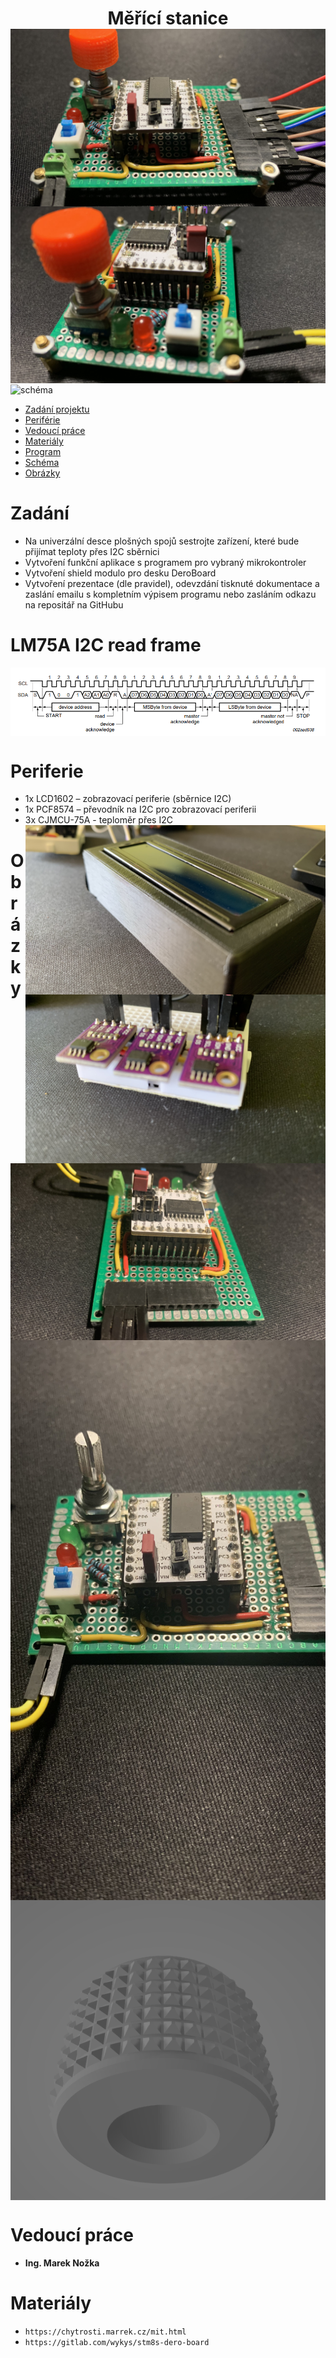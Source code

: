 <!-- @format -->

<h1 align="center">
Měřící stanice
<img alt="první pohled" src="foto/first_look.jpeg" align = "left">
<img alt="druhý pohled" src="foto/second_look.jpeg" align = "right">

</h1>
<img alt="schéma" src="schémata/merici_stanice/schema.jpg" align = "center">

- [Zadání projektu](#Zadani)
- [Periférie](#Periferie)
- [Vedoucí práce](#vedoucí-práce)
- [Materiály](#materiály)
- [Program](https://github.com/peoblouk/security_system/tree/master/program/security_system)
- [Schéma](https://github.com/peoblouk/security_system/tree/master/sch%C3%A9mata/security_system)
- [Obrázky](#obrázky)

# Zadání

- Na univerzální desce plošných spojů sestrojte zařízení, které bude přijímat teploty přes I2C sběrnici
- Vytvoření funkční aplikace s programem pro vybraný mikrokontroler
- Vytvoření shield modulo pro desku DeroBoard
- Vytvoření prezentace (dle pravidel), odevzdání tisknuté dokumentace a zaslání emailu s kompletním výpisem programu nebo zasláním odkazu na repositář na GitHubu

# LM75A I2C read frame

  <img alt="frame" src="zdroje/frame.png" align = "center">

# Periferie

- 1x LCD1602 – zobrazovací periferie (sběrnice I2C)
- 1x PCF8574 – převodník na I2C pro zobrazovací periferii
- 3x CJMCU-75A - teploměr přes I2C
  <img alt="periferie" src="foto/periferie.jpeg" align = "right">
  <img alt="periferie" src="foto/periferie2.jpeg" align = "right">

# Obrázky

<div align= "center">
  <img alt="periferie" src="foto/assembling.jpeg" align = "left">
  <img alt="periferie" src="foto/assembling_2.jpeg" align = "right">
  <img alt="periferie" src="foto/3d_knob.png" align = "center">
</div>

# Vedoucí práce

- <b>Ing. Marek Nožka</b>

# Materiály

- `https://chytrosti.marrek.cz/mit.html`
- `https://gitlab.com/wykys/stm8s-dero-board`
